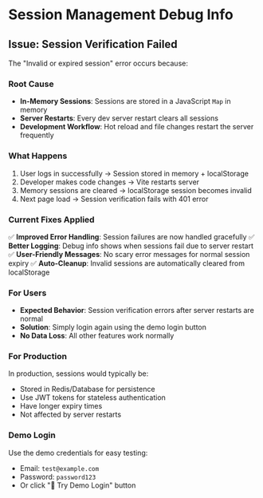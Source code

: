 # Session Management Debug Info

## Issue: Session Verification Failed

The "Invalid or expired session" error occurs because:

### Root Cause

- **In-Memory Sessions**: Sessions are stored in a JavaScript `Map` in memory
- **Server Restarts**: Every dev server restart clears all sessions
- **Development Workflow**: Hot reload and file changes restart the server frequently

### What Happens

1. User logs in successfully → Session stored in memory + localStorage
2. Developer makes code changes → Vite restarts server
3. Memory sessions are cleared → localStorage session becomes invalid
4. Next page load → Session verification fails with 401 error

### Current Fixes Applied

✅ **Improved Error Handling**: Session failures are now handled gracefully
✅ **Better Logging**: Debug info shows when sessions fail due to server restart
✅ **User-Friendly Messages**: No scary error messages for normal session expiry
✅ **Auto-Cleanup**: Invalid sessions are automatically cleared from localStorage

### For Users

- **Expected Behavior**: Session verification errors after server restarts are normal
- **Solution**: Simply login again using the demo login button
- **No Data Loss**: All other features work normally

### For Production

In production, sessions would typically be:

- Stored in Redis/Database for persistence
- Use JWT tokens for stateless authentication
- Have longer expiry times
- Not affected by server restarts

### Demo Login

Use the demo credentials for easy testing:

- Email: `test@example.com`
- Password: `password123`
- Or click "🚀 Try Demo Login" button

